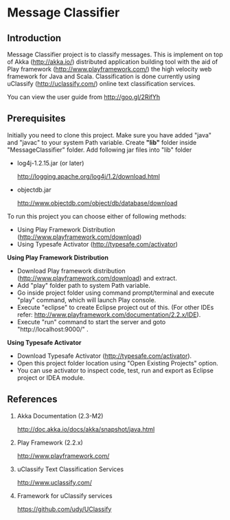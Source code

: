 Message Classifier
==================

Introduction
------------

Message Classifier project is to classify messages. This is implement on top of Akka (http://akka.io/) distributed application building tool with the aid of Play framework (http://www.playframework.com/) the high velocity web framework for Java and Scala. Classification is done currently using uClassify (http://uclassify.com/) online text classification services.

You can view the user guide from http://goo.gl/2RifYh

Prerequisites
-------------
Initially you need to clone this project.
Make sure you have added "java" and "javac" to your system Path variable.
Create **"lib"** folder inside "MessageClassifier" folder.
Add following jar files into "lib" folder

* log4j-1.2.15.jar (or later)

  http://logging.apache.org/log4j/1.2/download.html
  
* objectdb.jar

  http://www.objectdb.com/object/db/database/download


To run this project you can choose either of following methods:

* Using Play Framework Distribution (http://www.playframework.com/download)
* Using Typesafe Activator (http://typesafe.com/activator)


**Using Play Framework Distribution**

* Download Play framework distribution (http://www.playframework.com/download) and extract.
* Add "play" folder path to system Path variable.
* Go inside project folder using command prompt/terminal and execute "play" command, which will launch Play console.
* Execute "eclipse" to create Eclipse project out of this. (For other IDEs refer: http://www.playframework.com/documentation/2.2.x/IDE).
* Execute "run" command to start the server and goto "http://localhost:9000/" .


**Using Typesafe Activator**

* Download Typesafe Activator (http://typesafe.com/activator).
* Open this project folder location using "Open Existing Projects" option.
* You can use activator to inspect code, test, run and export as Eclipse project or IDEA module.


References
----------

1. Akka Documentation (2.3-M2)

   http://doc.akka.io/docs/akka/snapshot/java.html
   
2. Play Framework (2.2.x)

   http://www.playframework.com/

3. uClassify Text Classification Services

   http://www.uclassify.com/
   
4. Framework for uClassify services

   https://github.com/udy/UClassify

